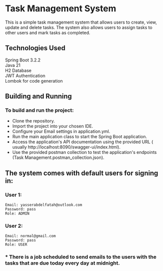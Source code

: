 # Task Management System


This is a simple task management system that allows users to create, view, update and delete tasks.
The system also allows users to assign tasks to other users and mark tasks as completed.

## Technologies Used

Spring Boot 3.2.2   
Java 21     
H2 Database     
JWT Authentication  
Lombok for code generation



## Building and Running

### To build and run the project:   
- Clone the repository.           
- Import the project into your chosen IDE.
- Configure your Email settings in application.yml.
- Run the main application class to start the Spring Boot application.
- Access the application's API documentation using the provided URL ( usually http://localhost:8090/swagger-ui/index.html).
- Use the provided postman collection to test the application's endpoints (Task Management.postman_collection.json).


## The system comes with default users for signing in:

### User 1:
    Email: yasserabdelfatah@outlook.com
    Password: pass 
    Role: ADMIN

### User 2:    
    Email: normal@gmail.com
    Password: pass
    Role: USER

### * There is a job scheduled to send emails to the users with the tasks that are due today every day at midnight.